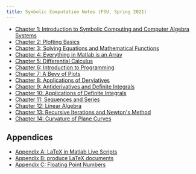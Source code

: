 ```yaml
---
title: Symbolic Computation Notes (FSU, Spring 2021)
---
```


* [Chapter 1: Introduction to Symbolic Computing and Computer Algebra Systems](ch-01.html)
* [Chapter 2: Plotting Basics](ch-02.html)
* [Chapter 3: Solving Equations and Mathematical Functions](ch-03.html)
* [Chapter 4: Everything in Matlab is an Array](ch-04.html)
* [Chapter 5: Differential Calculus](ch-05.html)
* [Chapter 6: Introduction to Programming](ch-06.html)
* [Chapter 7: A Bevy of Plots](ch-07.html)
* [Chapter 8: Applications of Derviatives](ch-08.html)
* [Chapter 9: Antiderivatives and Definite Integrals](ch-09.html)
* [Chapter 10: Applications of Definite Integrals](ch-10.html)
* [Chapter 11: Sequences and Series](ch-11.html)
* [Chapter 12: Linear Algebra](ch-12.html)
* [Chapter 13: Recursive Iterations and Newton's Method](ch-13.html)
* [Chapter 14: Curvature of Plane Curves](ch-14.html)

<!-- * [Chapter 15: Data Analysis](ch-15.html)
* [Chapter 16: Newton's method in the Complex Plane](ch-16.html)
* [Chapter 17: Pseudorandom Numbers and Simulation](ch-17.html) -->

Appendices
-----

* [Appendix A: LaTeX in Matlab Live Scripts](appendix-A.html)
* [Appendix B: produce LaTeX documents](appendix-B.html)
* [Appendix C: Floating Point Numbers](appendix-C.html)
